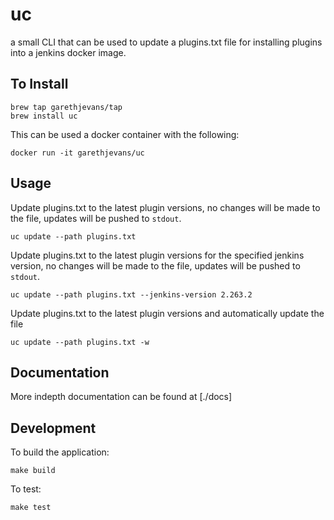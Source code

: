 # uc

a small CLI that can be used to update a plugins.txt file for installing plugins into a jenkins docker image.

## To Install

```
brew tap garethjevans/tap
brew install uc
```

This can be used a docker container with the following:

```
docker run -it garethjevans/uc
```

## Usage

Update plugins.txt to the latest plugin versions, no changes will be made to the file, updates will be pushed to `stdout`.

```
uc update --path plugins.txt
```

Update plugins.txt to the latest plugin versions for the specified jenkins version, no changes will be made to the file, updates will be pushed to `stdout`.

```
uc update --path plugins.txt --jenkins-version 2.263.2
```

Update plugins.txt to the latest plugin versions and automatically update the file

```
uc update --path plugins.txt -w
```
## Documentation

More indepth documentation can be found at [./docs]

## Development

To build the application:

```
make build
```

To test:

```
make test
```
